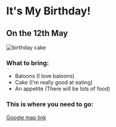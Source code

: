 <!-- 
Tasks to do
1. Write all txts we need
2. add tags in each txts
3. add attributes in each tags.  
4. check everything works right
-->

<h1>It's My Birthday!</h1>

<h2>On the 12th May</h2>

<img src="https://raw.githubusercontent.com/appbrewery/webdev/main/birthday-cake3.4.jpeg"
 alt="birthday cake"/>

<h3>What to bring:</h3>
<ul>
    <li>Baloons (I love baloons)</li>
    <li>Cake (I'm really good at eating)</li>
    <li>An appetite (There will be lots of food)</li>
</ul>

<h3>This is where you need to go:</h3>
<a href="https://www.google.com/maps/@35.7040744,139.5577317,3a,75y,289.6h,87.01t,0.72r/data=!3m6!1e1!3m4!1sgT28ssf0BB2LxZ63JNcL1w!2e0!7i13312!8i6656
">Google map link</a>
